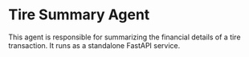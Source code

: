 # Tire Summary Agent

This agent is responsible for summarizing the financial details of a tire transaction. It runs as a standalone FastAPI service.
